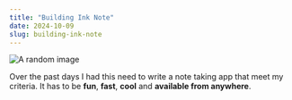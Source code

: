 ```yaml
---
title: "Building Ink Note"
date: 2024-10-09
slug: building-ink-note
---
```


![A random image](https://i.pinimg.com/736x/17/0e/30/170e30306a1da6d8d1d90aa96704146c.jpg)

Over the past days I had this need to write a note taking app that meet my criteria.
It has to be **fun**, **fast**, **cool** and **available from anywhere**.
